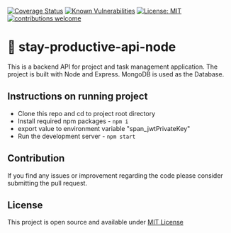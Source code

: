 [![Coverage Status](https://coveralls.io/repos/github/ajeetchaulagain/stay-productive-api-node/badge.svg?branch=master)](https://coveralls.io/github/ajeetchaulagain/stay-productive-api-node?branch=master)
[![Known Vulnerabilities](https://snyk.io/test/github/ajeetchaulagain/stay-productive-api-node/badge.svg?targetFile=package.json)](https://snyk.io/test/github/ajeetchaulagain/stay-productive-api-node?targetFile=package.json)
[![License: MIT](https://img.shields.io/badge/License-MIT-yellow.svg)](https://opensource.org/licenses/MIT)
[![contributions welcome](https://img.shields.io/badge/contributions-welcome-brightgreen.svg?style=flat)](https://github.com/ajeetchaulagain/stay-productive-api-node/issues)

# :gem: stay-productive-api-node

This is a backend API for project and task management application. The project is built with Node and Express. MongoDB is used as the Database.

## Instructions on running project

- Clone this repo and cd to project root directory
- Install required npm packages - `npm i`
- export value to environment variable "span_jwtPrivateKey"
- Run the development server - `npm start`

## Contribution

If you find any issues or improvement regarding the code please consider submitting the pull request.

## License

This project is open source and available under [MIT License](LICENSE)

